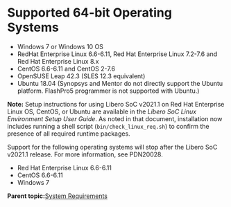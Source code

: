 # Supported 64-bit Operating Systems

-   Windows 7 or Windows 10 OS
-   RedHat Enterprise Linux 6.6-6.11, Red Hat Enterprise Linux 7.2-7.6 and Red Hat Enterprise Linux 8.x
-   CentOS 6.6-6.11 and CentOS 2-7.6
-   OpenSUSE Leap 42.3 \(SLES 12.3 equivalent\)
-   Ubuntu 18.04 \(Synopsys and Mentor do not directly support the Ubuntu platform. FlashPro5 programmer is not supported with Ubuntu.\)

**Note:** Setup instructions for using Libero SoC v2021.1 on Red Hat Enterprise Linux OS, CentOS, or Ubuntu are available in the *Libero SoC Linux Environment Setup User Guide*. As noted in that document, installation now includes running a shell script \(`bin/check_linux_req.sh`\) to confirm the presence of all required runtime packages.

Support for the following operating systems will stop after the Libero SoC v2021.1 release. For more information, see PDN20028.

-   Red Hat Enterprise Linux 6.6-6.11
-   CentOS 6.6-6.11
-   Windows 7

**Parent topic:**[System Requirements](GUID-CC4B5908-3180-4263-8036-169A59D945A2.md)

